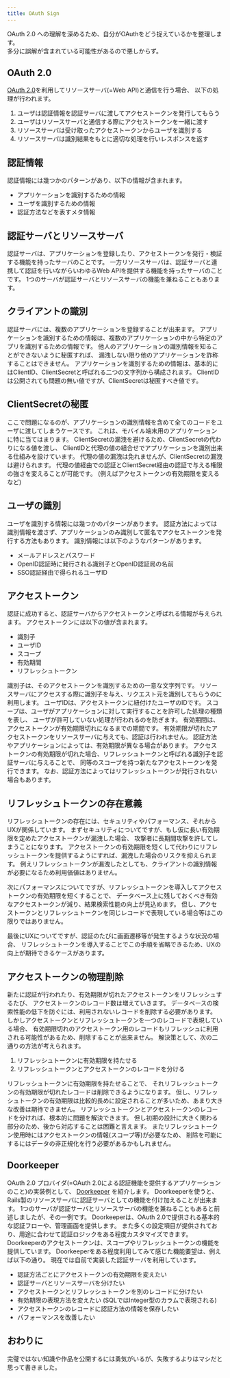```yaml
---
title: OAuth Sign
---
```


OAuth 2.0 への理解を深めるため、自分がOAuthをどう捉えているかを整理します。  
多分に誤解が含まれている可能性があるので悪しからず。

## OAuth 2.0
[OAuth 2.0](http://tools.ietf.org/html/rfc6749)を利用してリソースサーバ(=Web API)と通信を行う場合、
以下の処理が行われます。

1. ユーザは認証情報を認証サーバに渡してアクセストークンを発行してもらう
2. ユーザはリソースサーバと通信する際にアクセストークンを一緒に渡す
3. リソースサーバは受け取ったアクセストークンからユーザを識別する
4. リソースサーバは識別結果をもとに適切な処理を行いレスポンスを返す

## 認証情報
認証情報には幾つかのパターンがあり、以下の情報が含まれます。

* アプリケーションを識別するための情報
* ユーザを識別するための情報
* 認証方法などを表すメタ情報

## 認証サーバとリソースサーバ
認証サーバは、アプリケーションを登録したり、アクセストークンを発行・検証する機能を持ったサーバのことです。
一方リソースサーバは、認証サーバと連携して認証を行いながらいわゆるWeb APIを提供する機能を持ったサーバのことです。
1つのサーバが認証サーバとリソースサーバの機能を兼ねることもあります。

## クライアントの識別
認証サーバには、複数のアプリケーションを登録することが出来ます。
アプリケーションを識別するための情報は、複数のアプリケーションの中から特定のアプリを識別するための情報です。
他人のアプリケーションの識別情報を知ることができないように秘匿すれば、
漏洩しない限り他のアプリケーションを詐称することはできません。
アプリケーションを識別するための情報は、基本的にはClientID、ClientSecretと呼ばれる二つの文字列から構成されます。
ClientIDは公開されても問題の無い値ですが、ClientSecretは秘匿すべき値です。

## ClientSecretの秘匿
ここで問題になるのが、アプリケーションの識別情報を含めて全てのコードをユーザに渡してしまうケースです。
これは、モバイル端末用のアプリケーションに特に当てはまります。
ClientSecretの漏洩を避けるため、ClientSecretの代わりになる値を渡し、
ClientIDと代理の値の組合せでアプリケーションを識別出来る仕組みを設けています。
代理の値の漏洩は免れませんが、ClientSecretの漏洩は避けられます。
代理の値経由での認証とClientSecret経由の認証で与える権限の強さを変えることが可能です。
(例えばアクセストークンの有効期限を変えるなど)

## ユーザの識別
ユーザを識別する情報には幾つかのパターンがあります。
認証方法によっては識別情報を渡さず、アプリケーションのみ識別して匿名でアクセストークンを発行する方法もあります。
識別情報には以下のようなパターンがあります。

 * メールアドレスとパスワード
 * OpenID認証時に発行される識別子とOpenID認証局の名前
 * SSO認証経由で得られるユーザID

## アクセストークン
認証に成功すると、認証サーバからアクセストークンと呼ばれる情報が与えられます。
アクセストークンには以下の値が含まれます。

* 識別子
* ユーザID
* スコープ
* 有効期間
* リフレッシュトークン

識別子は、そのアクセストークンを識別するための一意な文字列です。
リソースサーバにアクセスする際に識別子を与え、リクエスト元を識別してもらうのに利用します。
ユーザIDは、アクセストークンに紐付けたユーザのIDです。
スコープは、ユーザがアプリケーションに対して実行することを許可した処理の種類を表し、
ユーザが許可していない処理が行われるのを防ぎます。
有効期間は、アクセストークンが有効期限切れになるまでの期間です。
有効期限が切れたアクセストークンをリソースサーバに与えても、認証は行われません。
認証方法やアプリケーションによっては、有効期限が異なる場合があります。
アクセストークンの有効期限が切れた場合、リフレッシュトークンと呼ばれる識別子を認証サーバに与えることで、
同等のスコープを持つ新たなアクセストークンを発行できます。
なお、認証方法によってはリフレッシュトークンが発行されない場合もあります。

## リフレッシュトークンの存在意義
リフレッシュトークンの存在には、セキュリティやパフォーマンス、それからUXが関係しています。
まずセキュリティについてですが、もし仮に長い有効期限を定めたアクセストークンが漏洩した場合、
攻撃者に長期間攻撃を許してしまうことになります。
アクセストークンの有効期限を短くして代わりにリフレッシュトークンを提供するようにすれば、漏洩した場合のリスクを抑えられます。
例えリフレッシュトークンが漏洩したとしても、クライアントの識別情報が必要になるため利用価値はありません。

次にパフォーマンスについてですが、リフレッシュトークンを導入してアクセストークンの有効期限を短くすることで、
データベース上に残しておくべき有効なアクセストークンが減り、結果検索性能の向上が見込めます。
但し、アクセストークンとリフレッシュトークンを同じレコードで表現している場合等はこの限りではありません。

最後にUXについてですが、認証のたびに画面遷移等が発生するような状況の場合、
リフレッシュトークンを導入することでこの手順を省略できるため、UXの向上が期待できるケースがあります。

## アクセストークンの物理削除
新たに認証が行われたり、有効期限が切れたアクセストークンをリフレッシュするたび、
アクセストークンのレコード数は増えていきます。
データベースの検索性能の低下を防ぐには、利用されないレコードを削除する必要があります。
しかしアクセストークンとリフレッシュトークンを一つのレコードで表現している場合、
有効期限切れのアクセストークン用のレコードもリフレッシュに利用される可能性があるため、削除することが出来ません。
解決策として、次の二通りの方法が考えられます。

1. リフレッシュトークンに有効期限を持たせる
2. リフレッシュトークンとアクセストークンのレコードを分ける

リフレッシュトークンに有効期限を持たせることで、
それリフレッシュトークンの有効期限が切れたレコードは削除できるようになります。
但し、リフレッシュトークンの有効期限は比較的長めに設定されることが多いため、あまり大きな改善は期待できません。
リフレッシュトークンとアクセストークンのレコードを分ければ、根本的に問題を解決できます。
但し初期の設計に大きく関わる部分のため、後から対応することは困難と言えます。
またリフレッシュトークン使用時にはアクセストークンの情報(スコープ等)が必要なため、
削除を可能にするにはデータの非正規化を行う必要があるかもしれません。

## Doorkeeper
OAuth 2.0 プロバイダ(=OAuth 2.0による認証機能を提供するアプリケーションのこと)の実装例として、
[Doorkeeper](https://github.com/applicake/doorkeeper) を紹介します。
Doorkeeperを使うと、Rails製のリソースサーバに認証サーバとしての機能を付け加えることが出来ます。
1つのサーバが認証サーバとリソースサーバの機能を兼ねることもあると前述しましたが、その一例です。
Doorkeeperは、OAuth 2.0で提供される基本的な認証フローや、管理画面を提供します。
また多くの設定項目が提供されており、用途に合わせて認証ロジックをある程度カスタマイズできます。
Doorkeeperのアクセストークンは、スコープやリフレッシュトークンの機能を提供しています。
Doorkeeperをある程度利用してみて感じた機能要望は、例えば以下の通り。
現在では自前で実装した認証サーバを利用しています。

* 認証方法ごとにアクセストークンの有効期限を変えたい
* 認証サーバとリソースサーバを分けたい
* アクセストークンとリフレッシュトークンを別のレコードに分けたい
* 有効期限の表現方法を変えたい (SQLではInteger型のカラムで表現される)
* アクセストークンのレコードに認証方法の情報を保存したい
* パフォーマンスを改善したい

## おわりに
完璧ではない知識や作品を公開するには勇気がいるが、失敗するよりはマシだと思って書きました。
